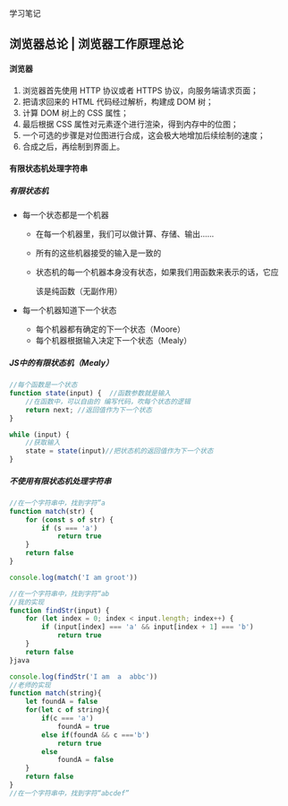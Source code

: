 学习笔记

## 浏览器总论 | 浏览器工作原理总论

#### 浏览器

1. 浏览器首先使用 HTTP 协议或者 HTTPS 协议，向服务端请求页面；
2. 把请求回来的 HTML 代码经过解析，构建成 DOM 树；
3. 计算 DOM 树上的 CSS 属性；
4. 最后根据 CSS 属性对元素逐个进行渲染，得到内存中的位图；
5. 一个可选的步骤是对位图进行合成，这会极大地增加后续绘制的速度；
6. 合成之后，再绘制到界面上。

#### 有限状态机处理字符串

##### 有限状态机

- 每一个状态都是一个机器

  - 在每一个机器里，我们可以做计算、存储、输出......

  - 所有的这些机器接受的输入是一致的

  - 状态机的每一个机器本身没有状态，如果我们用函数来表示的话，它应

    该是纯函数（无副作用） 

- 每一个机器知道下一个状态

  - 每个机器都有确定的下一个状态（Moore）
  - 每个机器根据输入决定下一个状态（Mealy）

##### JS中的有限状态机（Mealy）

```javascript
//每个函数是一个状态
function state(input) {  //函数参数就是输入
    //在函数中，可以自由的 编写代码，吹每个状态的逻辑
    return next; //返回值作为下一个状态
}

while (input) {
    //获取输入
    state = state(input)//把状态机的返回值作为下一个状态
}
```



##### 不使用有限状态机处理字符串

```javascript
//在一个字符串中，找到字符”a
function match(str) {
    for (const s of str) {
        if (s === 'a')
            return true
    }
    return false
}

console.log(match('I am groot'))
```

```javascript
//在一个字符串中，找到字符“ab
//我的实现
function findStr(input) {
    for (let index = 0; index < input.length; index++) {
        if (input[index] === 'a' && input[index + 1] === 'b')
            return true
    }
    return false
}java

console.log(findStr('I am  a  abbc'))
//老师的实现
function match(string){
    let foundA = false
    for(let c of string){
        if(c === 'a')
            foundA = true
        else if(foundA && c ==='b')
            return true
        else
            foundA = false
    }
    return false
}
//在一个字符串中，找到字符“abcdef”
```

